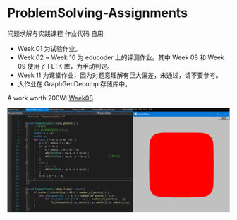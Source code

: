 # ProblemSolving-Assignments

问题求解与实践课程 作业代码 自用
- Week 01 为试验作业。
- Week 02 ~ Week 10 为 educoder 上的评测作业。其中 Week 08 和 Week 09 使用了 FLTK 库，为手动判定。
- Week 11 为课堂作业，因为对题意理解有巨大偏差，未通过，请不要参考。
- 大作业在 GraphGenDecomp 存储库中。

A work worth 200W: [Week08](./Week08/FLTKUseAndDesign/FLTK1/1/hyperelliptic.cpp)

![](200W.png)